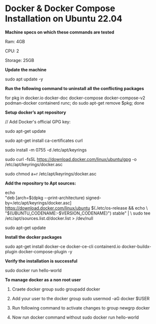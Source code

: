 # Docker & Docker Compose Installation on Ubuntu 22.04


**Machine specs on which these commands are tested**

Ram:  4GB

CPU:  2

Storage:  25GB


**Update the machine**

sudo apt update -y



**Run the following command to uninstall all the conflicting packages**

for pkg in docker.io docker-doc docker-compose docker-compose-v2 podman-docker containerd runc; do sudo apt-get remove $pkg; done




**Setup docker’s apt repository**

// Add Docker's official GPG key:

sudo apt-get update

sudo apt-get install ca-certificates curl

sudo install -m 0755 -d /etc/apt/keyrings

sudo curl -fsSL https://download.docker.com/linux/ubuntu/gpg -o /etc/apt/keyrings/docker.asc

sudo chmod a+r /etc/apt/keyrings/docker.asc


**Add the repository to Apt sources:**

echo \
  "deb [arch=$(dpkg --print-architecture) signed-by=/etc/apt/keyrings/docker.asc] \
  https://download.docker.com/linux/ubuntu $(./etc/os-release && echo \
  "${UBUNTU_CODENAME:-$VERSION_CODENAME}") stable" | \ 
  sudo tee /etc/apt/sources.list.d/docker.list > /dev/null

sudo apt-get update




**Install the docker packages**

sudo apt-get install docker-ce docker-ce-cli containerd.io docker-buildx-plugin docker-compose-plugin -y






**Verify the installation is successful**

sudo docker run hello-world




**To manage docker as a non root user**

1. Craete docker group
sudo groupadd docker

2. Add your user to the docker group
sudo usermod -aG docker $USER

3. Run following command to activate changes to group
newgrp docker

4. Now run docker command without sudo
docker run hello-world
